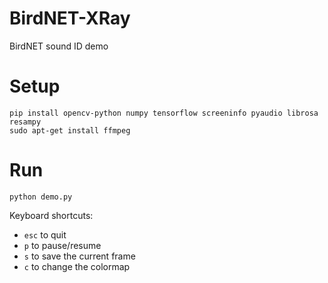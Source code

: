 # BirdNET-XRay
BirdNET sound ID demo

# Setup
```
pip install opencv-python numpy tensorflow screeninfo pyaudio librosa resampy
sudo apt-get install ffmpeg
```

# Run
```
python demo.py
```

Keyboard shortcuts: 

- `esc` to quit
- `p` to pause/resume
- `s` to save the current frame
- `c` to change the colormap
